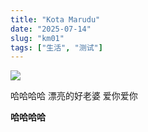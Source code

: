 ```yaml
---
title: "Kota Marudu"
date: "2025-07-14"
slug: "km01"
tags: ["生活", "测试"]
---
```

![](https://prod-files-secure.s3.us-west-2.amazonaws.com/112d0858-5090-4d34-a606-b75eb8d65fd2/c7b45876-473c-4fb6-85d3-cb84a84bfc51/1000201235.jpg?X-Amz-Algorithm=AWS4-HMAC-SHA256&X-Amz-Content-Sha256=UNSIGNED-PAYLOAD&X-Amz-Credential=ASIAZI2LB466UAV6DJ5K%2F20250724%2Fus-west-2%2Fs3%2Faws4_request&X-Amz-Date=20250724T194413Z&X-Amz-Expires=3600&X-Amz-Security-Token=IQoJb3JpZ2luX2VjEAsaCXVzLXdlc3QtMiJHMEUCIDlWolpRUli8VnSH8ZWZo%2FbCw7x7%2FXFDAj4qSC8iwi93AiEAzoGnWlMB4RLq%2Bo85ZjOgG1CqcXttogklarLw2LzxgKgq%2FwMINBAAGgw2Mzc0MjMxODM4MDUiDE%2BLl3ORV8G3izgI9yrcA%2FdrvrjyDzQgaW%2FelDgJ2SZLXdJBQ9xq6AHyo1agr0aO2xFJbRYzzxOFOKymmM0tRo5I1lJVFcjx1mHukQk9XgF9lML%2B%2FiSPVom5xji8ITIv77TugfM60liE%2FcKf1huWYOCtYSJVEmXO299RuxF6uFY3bVBx6egG%2Fjv%2BnEaG4KrWe8GF46jK%2F7%2F%2BYL5krmZ7SHa3dPnZ%2FXN4uB%2FxHsCYEKc7izr%2Foko67aWUPG85PAo2ULSqVHN6H3RMihSjHOCwr0VbLLFfES93svIjOWRGZuZyqi8JUQ9fFYG69vTY5wyhdQzHpfRGZrPVN6mufdseJyJgEc2JqjAar%2FdgYPEqqzAMC7pQU83W5a%2FQOGQsUpAhXCFhaNWyJSzOg%2Fo0bUQG0EraW%2FvPLyi%2FTGSFVAfa1csvI7rBSL1%2FT0ce1rZWgvpEXUx%2F60Iox%2BvGZQbXpX2qJc1h1nKk2i18Cuco5phXbJBO7CNImEPncq9Gs6XQLzLp0wd9ViLrq9Z5maDQIsTpykY9qxC74NK36B6z90VpmfBXCatqz3uc4D14yoNsBDt54jC%2B6Psbl%2Fm1iRoYVBW1u0SIWMIcsCoUIXdLUh0sJ3wd%2FOlHaB8AknbYNgnzrSNw9M0J2ttt%2Bva9O88DMKn2icQGOqUBnQ1U3yMMqY64K1Qid%2FTWgWo4eLpkSTB6f8POmko2M0FFiTiadxAohQWPoFWtsvtRjju6xeCrRCoFlfhf8b9yVXQOTBFf3PkZF3DhTtx7znOQ1uQZtQxa4%2BDFMufJDMktgQlDIc5ux1%2FNqEG%2FsZlw5xXqAloijg0Kly9ax0D4E4sJZ124DcCJ3khoO4UZ9qNQ7IOZqJNADj1o58FrUntCVfoZKg6%2B&X-Amz-Signature=d45ac0643bfa389abbd57d2daef695be6b774a003e5dd615dc1dd89bc884ab33&X-Amz-SignedHeaders=host&x-amz-checksum-mode=ENABLED&x-id=GetObject)


哈哈哈哈  漂亮的好老婆  爱你爱你


**哈哈哈哈**

